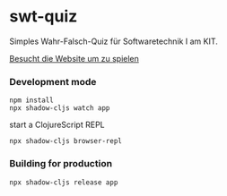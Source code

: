 
# swt-quiz

Simples Wahr-Falsch-Quiz für Softwaretechnik I am KIT. 

[Besucht die Website um zu spielen](https://swt.is-webscale.club) 

### Development mode
```
npm install
npx shadow-cljs watch app
```
start a ClojureScript REPL
```
npx shadow-cljs browser-repl
```
### Building for production

```
npx shadow-cljs release app
```
